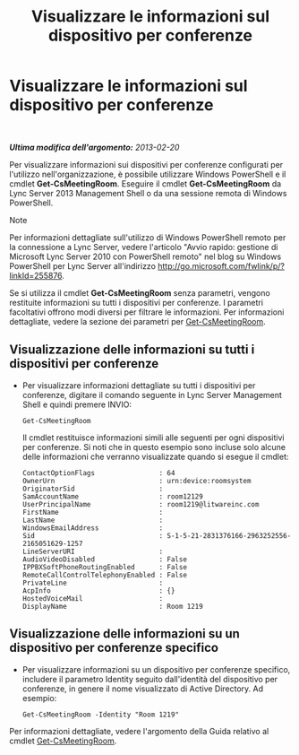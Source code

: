 ﻿---
title: Visualizzare le informazioni sul dispositivo per conferenze
TOCTitle: Visualizzare le informazioni sul dispositivo per conferenze
ms:assetid: 838bdbf8-8b68-4eb6-8fa3-45bfd5b0b1cd
ms:mtpsurl: https://technet.microsoft.com/it-it/library/JJ994043(v=OCS.15)
ms:contentKeyID: 52062190
ms.date: 08/24/2015
mtps_version: v=OCS.15
ms.translationtype: HT
---

# Visualizzare le informazioni sul dispositivo per conferenze

 

_**Ultima modifica dell'argomento:** 2013-02-20_

Per visualizzare informazioni sui dispositivi per conferenze configurati per l'utilizzo nell'organizzazione, è possibile utilizzare Windows PowerShell e il cmdlet **Get-CsMeetingRoom**. Eseguire il cmdlet **Get-CsMeetingRoom** da Lync Server 2013 Management Shell o da una sessione remota di Windows PowerShell.


> [!NOTE]
> Per informazioni dettagliate sull'utilizzo di Windows PowerShell remoto per la connessione a Lync Server, vedere l'articolo "Avvio rapido: gestione di Microsoft Lync Server 2010 con PowerShell remoto" nel blog su Windows PowerShell per Lync Server all'indirizzo <A href="http://go.microsoft.com/fwlink/p/?linkid=255876">http://go.microsoft.com/fwlink/p/?linkId=255876</A>.



Se si utilizza il cmdlet **Get-CsMeetingRoom** senza parametri, vengono restituite informazioni su tutti i dispositivi per conferenze. I parametri facoltativi offrono modi diversi per filtrare le informazioni. Per informazioni dettagliate, vedere la sezione dei parametri per [Get-CsMeetingRoom](https://docs.microsoft.com/en-us/powershell/module/skype/Get-CsMeetingRoom).


## Visualizzazione delle informazioni su tutti i dispositivi per conferenze

  - Per visualizzare informazioni dettagliate su tutti i dispositivi per conferenze, digitare il comando seguente in Lync Server Management Shell e quindi premere INVIO:
    
        Get-CsMeetingRoom
    
    Il cmdlet restituisce informazioni simili alle seguenti per ogni dispositivi per conferenze. Si noti che in questo esempio sono incluse solo alcune delle informazioni che verranno visualizzate quando si esegue il cmdlet:
    
        ContactOptionFlags                : 64
        OwnerUrn                          : urn:device:roomsystem
        OriginatorSid                     :
        SamAccountName                    : room12129
        UserPrincipalName                 : room1219@litwareinc.com
        FirstName                         : 
        LastName                          :
        WindowsEmailAddress               :
        Sid                               : S-1-5-21-2831376166-2963252556-2165051629-1257
        LineServerURI                     :
        AudioVideoDisabled                : False
        IPPBXSoftPhoneRoutingEnabled      : False
        RemoteCallControlTelephonyEnabled : False
        PrivateLine                       :
        AcpInfo                           : {}
        HostedVoiceMail                   :
        DisplayName                       : Room 1219

## Visualizzazione delle informazioni su un dispositivo per conferenze specifico

  - Per visualizzare informazioni su un dispositivo per conferenze specifico, includere il parametro Identity seguito dall'identità del dispositivo per conferenze, in genere il nome visualizzato di Active Directory. Ad esempio:
    
        Get-CsMeetingRoom -Identity "Room 1219"

Per informazioni dettagliate, vedere l'argomento della Guida relativo al cmdlet [Get-CsMeetingRoom](https://docs.microsoft.com/en-us/powershell/module/skype/Get-CsMeetingRoom).

